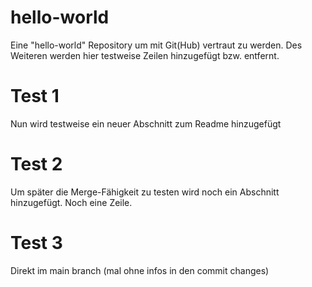 # hello-world
Eine "hello-world" Repository um mit Git(Hub) vertraut zu werden. Des Weiteren werden hier testweise Zeilen hinzugefügt bzw. entfernt.

# Test 1
Nun wird testweise ein neuer Abschnitt zum Readme hinzugefügt

# Test 2
Um später die Merge-Fähigkeit zu testen wird noch ein Abschnitt hinzugefügt.
Noch eine Zeile.

# Test 3
Direkt im main branch (mal ohne infos in den commit changes)
